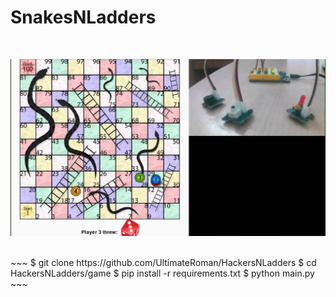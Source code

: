# SnakesNLadders

<br/>

![Main image](Image.png)

<br/>
~~~
$ git clone https://github.com/UltimateRoman/HackersNLadders
$ cd HackersNLadders/game
$ pip install -r requirements.txt
$ python main.py
~~~
